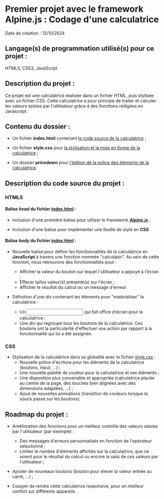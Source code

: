 # Premier projet avec le framework Alpine.js : Codage d'une calculatrice
Date de création : 13/10/2024

## **Langage(s) de programmation utilisé(s) pour ce projet** : 
HTML5, CSS3, JavaScript

## Description du projet :
Ce projet est une calculatrice réalisée dans un fichier HTML, puis stylisée avec un fichier CSS. Cette calculatrice a pour principe de traiter et calculer les valeurs saisies par l'utilisateur grâce à des fonctions rédigées en Javascript.

## Contenu du dossier :
- Un fichier **index.html** contenant [le code source de la calculatrice](index.html) ;

- Un fichier **style.css** pour [la stylisation et la mise en forme de la calculatrice](style.css) ;

- Un dossier **pricedown** pour [l'édition de la police des éléments de la calculatrice](pricedown).

## Description du code source du projet :

### **HTML5**

#### **Balise _head_ du fichier [index.html](index.html) :**

- Inclusion d'une première balise _<script></script>_ pour utiliser le framework
[***Alpine.js***](https://alpinejs.dev) ;

- Inclusion d'une balise _<link>_ pour implémenter une feuille de style en **CSS**

#### **Balise _body_ du fichier [index.html](index.html) :**

- Nouvelle balise _<script></script>_ pour définir les fonctionnalités de la calculatrice en **JavaScript** à travers une fonction nommée "calculator". Au sein de cette fonction, nous retrouvons des fonctionnalités pour :
    - Afficher la valeur du bouton sur lequel l'utilisateur a appuyé à l'écran ;
    - Effacer la/les valeur(s) présente(s) sur l'écran ;
    - Afficher le résultat du calcul ou un message d'erreur.

- Définition d'une _div_ contenant les éléments pour "matérialiser" la calculatrice :
    - Un _<input>_ qui fait office d'écran pour la calculatrice ;
    - Une _div_ qui regroupe tous les boutons de la calculatrice. Ces boutons ont la particularité d'effectuer une action par rapport à la fonctionnalité qui lui a été assignée.

### **CSS**

- Stylisation de la calculatrice dans sa globalité avec le fichier [style.css](style.css) :
    - Nouvelle police d'écriture pour les éléments de la calculatrice (boutons, input, ...) ;
    - Une nouvelle palette de couleur pour la calculatrice et ses éléments ;
    - Une disposition plus convenable et appropriée (calculatrice placée au centre de la page, des touches bien alignées avec des dimensions adaptées, ...) ;
    - Ajout de nouvelles animations (transition de couleurs lorsque la souris passe sur les boutons).

## Roadmap du projet :
- Amélioration des fonctions pour un meilleur contrôle des valeurs saisies par l'utilisateur (par exemple) :
    - Des messages d'erreurs personnalisés en fonction de l'opérateur selectionné ;
    - Limiter le nombre d'éléments affichés sur la calculatrice, que ce soient pour le résultat du calcul ou encore la saisi de ces valeurs par l'utilisateur ;

- Ajouter de nouveaux boutons (bouton pour élever la valeur entrée au carré, ...) ;
- Essayer de rendre cette calculatrice responsive, pour un meilleur confort sur différents appareils.
